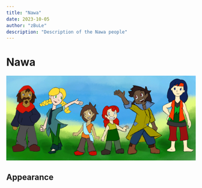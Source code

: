 ```yaml
---
title: "Nawa"
date: 2023-10-05
author: "zBuLe"
description: "Description of the Nawa people"
---
```



# Nawa

![Nawa Design Study](/images/nawa_design_study.jpg "Nawa Design Study")  

## Appearance

